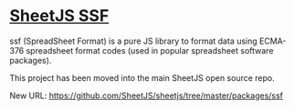 # [SheetJS SSF](http://sheetjs.com)

ssf (SpreadSheet Format) is a pure JS library to format data using ECMA-376
spreadsheet format codes (used in popular spreadsheet software packages).

This project has been moved into the main SheetJS open source repo.

New URL: <https://github.com/SheetJS/sheetjs/tree/master/packages/ssf>
